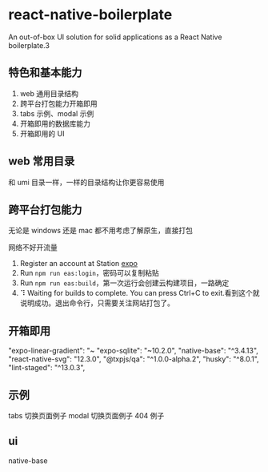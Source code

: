 # react-native-boilerplate

An out-of-box UI solution for solid applications as a React Native boilerplate.3

## 特色和基本能力

1. web 通用目录结构
2. 跨平台打包能力开箱即用
3. tabs 示例、modal 示例
4. 开箱即用的数据库能力
5. 开箱即用的 UI

## web 常用目录

和 umi 目录一样，一样的目录结构让你更容易使用

## 跨平台打包能力

无论是 windows 还是 mac 都不用考虑了解原生，直接打包

网络不好开流量

1. Register an account at Station [expo](https://expo.dev/)
2. Run `npm run eas:login`，密码可以复制粘贴
3. Run `npm run eas:build`，第一次运行会创建云构建项目，一路确定
4. ⠹ Waiting for builds to complete. You can press Ctrl+C to exit.看到这个就说明成功。退出命令行，只需要关注网站打包了。

## 开箱即用

"expo-linear-gradient": "~ "expo-sqlite": "~10.2.0", "native-base": "^3.4.13", "react-native-svg": "12.3.0", "@txpjs/qa": "^1.0.0-alpha.2", "husky": "^8.0.1", "lint-staged": "^13.0.3",

## 示例

tabs 切换页面例子 modal 切换页面例子 404 例子

## ui

native-base
